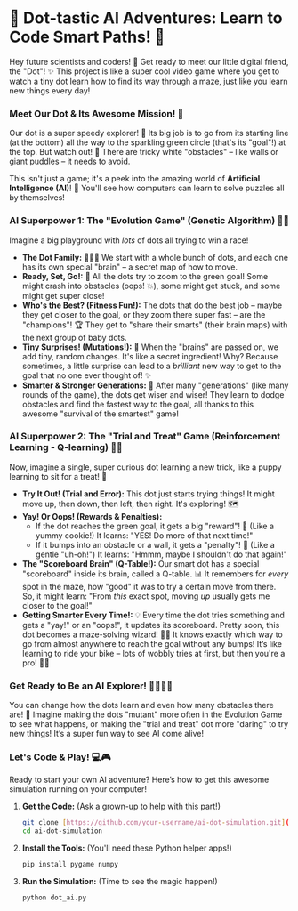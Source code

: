 # 🤖 Dot-tastic AI Adventures: Learn to Code Smart Paths! 🚀

Hey future scientists and coders! 👋 Get ready to meet our little digital friend, the "Dot"! ✨ This project is like a super cool video game where you get to watch a tiny dot learn how to find its way through a maze, just like you learn new things every day!

### Meet Our Dot & Its Awesome Mission! 🎯

Our dot is a super speedy explorer! 💨 Its big job is to go from its starting line (at the bottom) all the way to the sparkling green circle (that's its "goal"!) at the top. But watch out! 🚧 There are tricky white "obstacles" – like walls or giant puddles – it needs to avoid.

This isn't just a game; it's a peek into the amazing world of **Artificial Intelligence (AI)**! 🧠 You'll see how computers can learn to solve puzzles all by themselves!

### AI Superpower 1: The "Evolution Game" (Genetic Algorithm) 🧬🐢

Imagine a big playground with *lots* of dots all trying to win a race!

* **The Dot Family:** 🧑‍🤝‍🧑 We start with a whole bunch of dots, and each one has its own special "brain" – a secret map of how to move.
* **Ready, Set, Go!:** 🏁 All the dots try to zoom to the green goal! Some might crash into obstacles (oops! 💥), some might get stuck, and some might get super close!
* **Who's the Best? (Fitness Fun!):** The dots that do the best job – maybe they get closer to the goal, or they zoom there super fast – are the "champions"! 🏆 They get to "share their smarts" (their brain maps) with the next group of baby dots.
* **Tiny Surprises! (Mutations!):** 🌈 When the "brains" are passed on, we add tiny, random changes. It's like a secret ingredient! Why? Because sometimes, a little surprise can lead to a *brilliant* new way to get to the goal that no one ever thought of! ✨
* **Smarter & Stronger Generations:** 💪 After many "generations" (like many rounds of the game), the dots get wiser and wiser! They learn to dodge obstacles and find the fastest way to the goal, all thanks to this awesome "survival of the smartest" game!

### AI Superpower 2: The "Trial and Treat" Game (Reinforcement Learning - Q-learning) 🍪🤖

Now, imagine a single, super curious dot learning a new trick, like a puppy learning to sit for a treat! 🐶

* **Try It Out! (Trial and Error):** This dot just starts trying things! It might move up, then down, then left, then right. It's exploring! 🗺️
* **Yay! Or Oops! (Rewards & Penalties):**
    * If the dot reaches the green goal, it gets a big "reward"! 🎉 (Like a yummy cookie!) It learns: "YES! Do more of that next time!"
    * If it bumps into an obstacle or a wall, it gets a "penalty"! 😬 (Like a gentle "uh-oh!") It learns: "Hmmm, maybe I shouldn't do that again!"
* **The "Scoreboard Brain" (Q-Table!):** Our smart dot has a special "scoreboard" inside its brain, called a Q-table. 📊 It remembers for *every* spot in the maze, how "good" it was to try a certain move from there. So, it might learn: "From *this* exact spot, moving *up* usually gets me closer to the goal!"
* **Getting Smarter Every Time!:** 💡 Every time the dot tries something and gets a "yay!" or an "oops!", it updates its scoreboard. Pretty soon, this dot becomes a maze-solving wizard! 🧙‍♂️ It knows exactly which way to go from almost anywhere to reach the goal without any bumps! It’s like learning to ride your bike – lots of wobbly tries at first, but then you're a pro! 🚴‍♀️

### Get Ready to Be an AI Explorer! 🧑‍🔬👩‍🔬

You can change how the dots learn and even how many obstacles there are! 🎨 Imagine making the dots "mutant" more often in the Evolution Game to see what happens, or making the "trial and treat" dot more "daring" to try new things! It’s a super fun way to see AI come alive!

### Let's Code & Play! 💻🎮

Ready to start your own AI adventure? Here’s how to get this awesome simulation running on your computer!

1.  **Get the Code:** (Ask a grown-up to help with this part!)
    ```bash
    git clone [https://github.com/your-username/ai-dot-simulation.git](https://github.com/your-username/ai-dot-simulation.git)
    cd ai-dot-simulation
    ```
2.  **Install the Tools:** (You'll need these Python helper apps!)
    ```bash
    pip install pygame numpy
    ```
3.  **Run the Simulation:** (Time to see the magic happen!)
    ```bash
    python dot_ai.py
    ```
